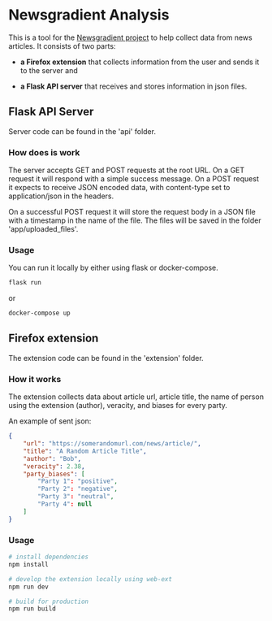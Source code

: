 # Newsgradient Analysis

This is a tool for the [Newsgradient project](https://github.com/danesjenovdan/newsgradient) to help collect data from news articles. It consists of two parts: 

- **a Firefox extension** that collects information from the user and sends it to the server and

- **a Flask API server** that receives and stores information in json files.

## Flask API Server

Server code can be found in the 'api' folder.

### How does is work

The server accepts GET and POST requests at the root URL. On a GET request it will respond with a simple success message. On a POST request it expects to receive JSON encoded data, with content-type set to application/json in the headers.

On a successful POST request it will store the request body in a JSON file with a timestamp in the name of the file. The files will be saved in the folder 'app/uploaded_files'.

### Usage

You can run it locally by either using flask or docker-compose.

```bash
flask run
```

or

```bash
docker-compose up
```


## Firefox extension

The extension code can be found in the 'extension' folder.

### How it works

The extension collects data about article url, article title, the name of person using the extension (author), veracity, and biases for every party.

An example of sent json:

```json
{
    "url": "https://somerandomurl.com/news/article/",
    "title": "A Random Article Title",
    "author": "Bob",
    "veracity": 2.38,
    "party_biases": [
        "Party 1": "positive",
        "Party 2": "negative",
        "Party 3": "neutral",
        "Party 4": null
    ]
}
```

### Usage

```bash
# install dependencies
npm install

# develop the extension locally using web-ext
npm run dev

# build for production
npm run build
```
